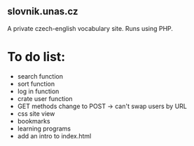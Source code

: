 ## slovnik.unas.cz
A private czech-english vocabulary site. Runs using PHP.

# To do list:
- search function
- sort function
- log in function
- crate user function
- GET methods change to POST -> can't swap users by URL
- css site view
- bookmarks
- learning programs
- add an intro to index.html
